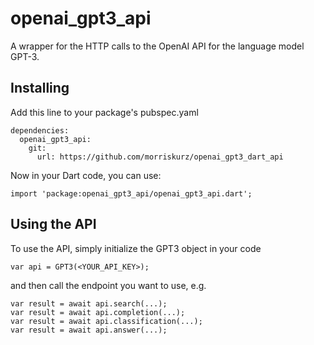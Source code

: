 # openai_gpt3_api

A wrapper for the HTTP calls to the OpenAI API for the language model GPT-3.

## Installing

Add this line to your package's pubspec.yaml
```
dependencies:
  openai_gpt3_api:
    git:
      url: https://github.com/morriskurz/openai_gpt3_dart_api
```
Now in your Dart code, you can use: 
```
import 'package:openai_gpt3_api/openai_gpt3_api.dart';
```

## Using the API
To use the API, simply initialize the GPT3 object in your code
```
var api = GPT3(<YOUR_API_KEY>);
```
and then call the endpoint you want to use, e.g.
```
var result = await api.search(...);
var result = await api.completion(...);
var result = await api.classification(...);
var result = await api.answer(...);
```
